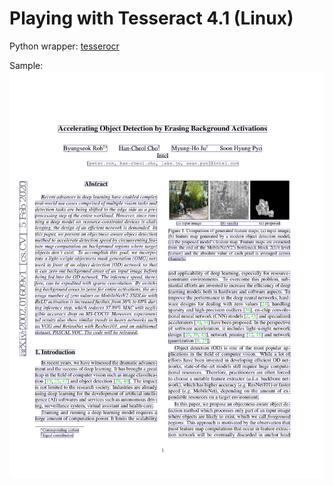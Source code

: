 # Playing with Tesseract 4.1 (Linux)

Python wrapper: [tesserocr](https://github.com/sirfz/tesserocr)

Sample:
![Sample image](./sample.jpg)